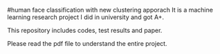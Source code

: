 #human face classification with new clustering apporach
It is a machine learning research project I did in university and got A+.

This repository includes codes, test results and paper.

Please read the pdf file to understand the entire project.
